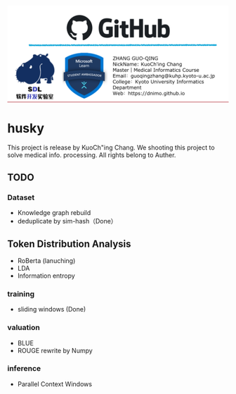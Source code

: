 <div align="center"><img src="img/Name_Card.png"/></div>

# husky
This project is release by KuoCh"ing Chang. 
We shooting this project to solve medical info. processing. All rights belong to Auther.

## TODO

### Dataset
* Knowledge graph rebuild
* deduplicate by sim-hash（Done）

## Token Distribution Analysis
* RoBerta (lanuching)
* LDA
* Information entropy

### training

* sliding windows (Done)

### valuation
* BLUE
* ROUGE rewrite by Numpy
### inference
* Parallel Context Windows
